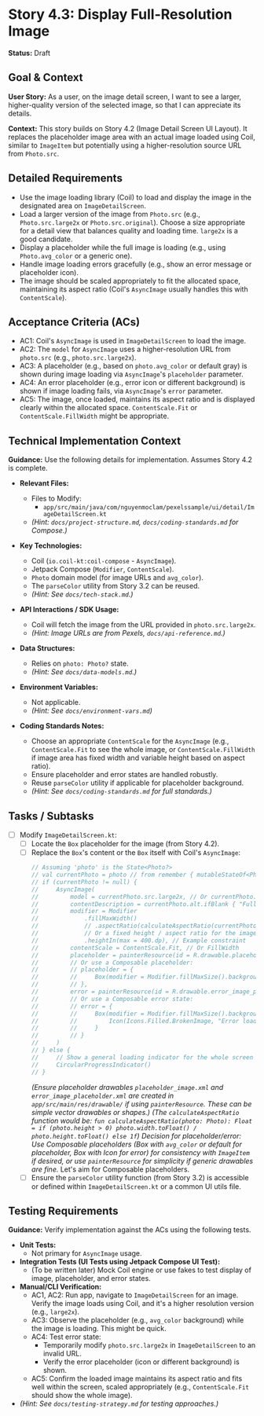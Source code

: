 
# Story 4.3: Display Full-Resolution Image

**Status:** Draft

## Goal & Context

**User Story:** As a user, on the image detail screen, I want to see a larger, higher-quality version of the selected image, so that I can appreciate its details.

**Context:** This story builds on Story 4.2 (Image Detail Screen UI Layout). It replaces the placeholder image area with an actual image loaded using Coil, similar to `ImageItem` but potentially using a higher-resolution source URL from `Photo.src`.

## Detailed Requirements

* Use the image loading library (Coil) to load and display the image in the designated area on `ImageDetailScreen`.
* Load a larger version of the image from `Photo.src` (e.g., `Photo.src.large2x` or `Photo.src.original`). Choose a size appropriate for a detail view that balances quality and loading time. `large2x` is a good candidate.
* Display a placeholder while the full image is loading (e.g., using `Photo.avg_color` or a generic one).
* Handle image loading errors gracefully (e.g., show an error message or placeholder icon).
* The image should be scaled appropriately to fit the allocated space, maintaining its aspect ratio (Coil's `AsyncImage` usually handles this with `ContentScale`).

## Acceptance Criteria (ACs)

-   AC1: Coil's `AsyncImage` is used in `ImageDetailScreen` to load the image.
-   AC2: The `model` for `AsyncImage` uses a higher-resolution URL from `photo.src` (e.g., `photo.src.large2x`).
-   AC3: A placeholder (e.g., based on `photo.avg_color` or default gray) is shown during image loading via `AsyncImage`'s `placeholder` parameter.
-   AC4: An error placeholder (e.g., error icon or different background) is shown if image loading fails, via `AsyncImage`'s `error` parameter.
-   AC5: The image, once loaded, maintains its aspect ratio and is displayed clearly within the allocated space. `ContentScale.Fit` or `ContentScale.FillWidth` might be appropriate.

## Technical Implementation Context

**Guidance:** Use the following details for implementation. Assumes Story 4.2 is complete.

-   **Relevant Files:**
    -   Files to Modify:
        -   `app/src/main/java/com/nguyenmoclam/pexelssample/ui/detail/ImageDetailScreen.kt`
    -   _(Hint: `docs/project-structure.md`, `docs/coding-standards.md` for Compose.)_

-   **Key Technologies:**
    -   Coil (`io.coil-kt:coil-compose` - `AsyncImage`).
    -   Jetpack Compose (`Modifier`, `ContentScale`).
    -   `Photo` domain model (for image URLs and `avg_color`).
    -   The `parseColor` utility from Story 3.2 can be reused.
    -   _(Hint: See `docs/tech-stack.md`.)_

-   **API Interactions / SDK Usage:**
    -   Coil will fetch the image from the URL provided in `photo.src.large2x`.
    -   _(Hint: Image URLs are from Pexels, `docs/api-reference.md`.)_

-   **Data Structures:**
    -   Relies on `photo: Photo?` state.
    -   _(Hint: See `docs/data-models.md`.)_

-   **Environment Variables:**
    -   Not applicable.
    -   _(Hint: See `docs/environment-vars.md`)_

-   **Coding Standards Notes:**
    -   Choose an appropriate `ContentScale` for the `AsyncImage` (e.g., `ContentScale.Fit` to see the whole image, or `ContentScale.FillWidth` if image area has fixed width and variable height based on aspect ratio).
    -   Ensure placeholder and error states are handled robustly.
    -   Reuse `parseColor` utility if applicable for placeholder background.
    -   _(Hint: See `docs/coding-standards.md` for full standards.)_

## Tasks / Subtasks

-   [ ] Modify `ImageDetailScreen.kt`:
    -   [ ] Locate the `Box` placeholder for the image (from Story 4.2).
    -   [ ] Replace the `Box`'s content or the `Box` itself with Coil's `AsyncImage`:
        ```kotlin
        // Assuming 'photo' is the State<Photo?>
        // val currentPhoto = photo // from remember { mutableStateOf<Photo?>(null) }
        // if (currentPhoto != null) {
        //     AsyncImage(
        //         model = currentPhoto.src.large2x, // Or currentPhoto.src.original
        //         contentDescription = currentPhoto.alt.ifBlank { "Full image by ${currentPhoto.photographer}" },
        //         modifier = Modifier
        //             .fillMaxWidth()
        //             // .aspectRatio(calculateAspectRatio(currentPhoto)) // If dynamic aspect ratio is desired
        //             // Or a fixed height / aspect ratio for the image container:
        //             .heightIn(max = 400.dp), // Example constraint
        //         contentScale = ContentScale.Fit, // Or FillWidth
        //         placeholder = painterResource(id = R.drawable.placeholder_image), // Generic placeholder example
        //         // Or use a Composable placeholder:
        //         // placeholder = {
        //         //     Box(modifier = Modifier.fillMaxSize().background(parseColor(currentPhoto.avgColor)))
        //         // },
        //         error = painterResource(id = R.drawable.error_image_placeholder) // Generic error placeholder
        //         // Or use a Composable error state:
        //         // error = {
        //         //     Box(modifier = Modifier.fillMaxSize().background(Color.DarkGray)) {
        //         //         Icon(Icons.Filled.BrokenImage, "Error loading image", tint = Color.White)
        //         //     }
        //         // }
        //     )
        // } else {
        //     // Show a general loading indicator for the whole screen if photo object itself is null
        //     CircularProgressIndicator()
        // }
        ```
        *(Ensure placeholder drawables `placeholder_image.xml` and `error_image_placeholder.xml` are created in `app/src/main/res/drawable/` if using `painterResource`. These can be simple vector drawables or shapes.)*
        *(The `calculateAspectRatio` function would be: `fun calculateAspectRatio(photo: Photo): Float = if (photo.height > 0) photo.width.toFloat() / photo.height.toFloat() else 1f`)*
        *Decision for placeholder/error: Use Composable placeholders (Box with `avg_color` or default for placeholder, Box with Icon for error) for consistency with `ImageItem` if desired, or use `painterResource` for simplicity if generic drawables are fine.* Let's aim for Composable placeholders.
    -   [ ] Ensure the `parseColor` utility function (from Story 3.2) is accessible or defined within `ImageDetailScreen.kt` or a common UI utils file.

## Testing Requirements

**Guidance:** Verify implementation against the ACs using the following tests.
-   **Unit Tests:**
    -   Not primary for `AsyncImage` usage.
-   **Integration Tests (UI Tests using Jetpack Compose UI Test):**
    -   (To be written later) Mock Coil engine or use fakes to test display of image, placeholder, and error states.
-   **Manual/CLI Verification:**
    -   AC1, AC2: Run app, navigate to `ImageDetailScreen` for an image. Verify the image loads using Coil, and it's a higher resolution version (e.g., `large2x`).
    -   AC3: Observe the placeholder (e.g., `avg_color` background) while the image is loading. This might be quick.
    -   AC4: Test error state:
        -   Temporarily modify `photo.src.large2x` in `ImageDetailScreen` to an invalid URL.
        -   Verify the error placeholder (icon or different background) is shown.
    -   AC5: Confirm the loaded image maintains its aspect ratio and fits well within the screen, scaled appropriately (e.g., `ContentScale.Fit` should show the whole image).
-   _(Hint: See `docs/testing-strategy.md` for testing approaches.)_
